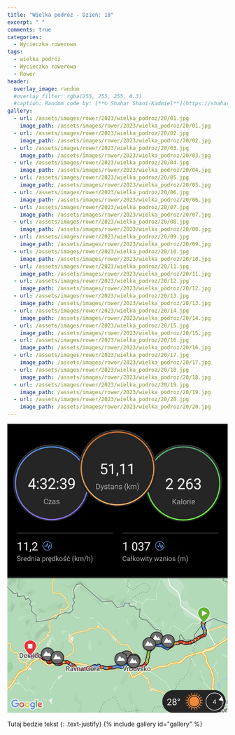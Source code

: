 ```yaml
---
title: "Wielka podróz - Dzień: 18"
excerpt: " "
comments: true
categories:
  - Wycieczka rowerowa
tags:
  - wielka podróż
  - Wycieczka rowerowa
  - Rower
header:
  overlay_image: random
  #overlay_filter: rgba(255, 255, 255, 0.3)
  #caption: Random code by: [**© Shahar Shani-Kadmiel**](https://shaharkadmiel.github.io)"
gallery:
  - url: /assets/images/rower/2023/wielka_podroz/20/01.jpg
    image_path: /assets/images/rower/2023/wielka_podroz/20/01.jpg
  - url: /assets/images/rower/2023/wielka_podroz/20/02.jpg
    image_path: /assets/images/rower/2023/wielka_podroz/20/02.jpg
  - url: /assets/images/rower/2023/wielka_podroz/20/03.jpg
    image_path: /assets/images/rower/2023/wielka_podroz/20/03.jpg
  - url: /assets/images/rower/2023/wielka_podroz/20/04.jpg
    image_path: /assets/images/rower/2023/wielka_podroz/20/04.jpg
  - url: /assets/images/rower/2023/wielka_podroz/20/05.jpg
    image_path: /assets/images/rower/2023/wielka_podroz/20/05.jpg
  - url: /assets/images/rower/2023/wielka_podroz/20/06.jpg
    image_path: /assets/images/rower/2023/wielka_podroz/20/06.jpg
  - url: /assets/images/rower/2023/wielka_podroz/20/07.jpg
    image_path: /assets/images/rower/2023/wielka_podroz/20/07.jpg
  - url: /assets/images/rower/2023/wielka_podroz/20/08.jpg
    image_path: /assets/images/rower/2023/wielka_podroz/20/08.jpg
  - url: /assets/images/rower/2023/wielka_podroz/20/09.jpg
    image_path: /assets/images/rower/2023/wielka_podroz/20/09.jpg
  - url: /assets/images/rower/2023/wielka_podroz/20/10.jpg
    image_path: /assets/images/rower/2023/wielka_podroz/20/10.jpg
  - url: /assets/images/rower/2023/wielka_podroz/20/11.jpg
    image_path: /assets/images/rower/2023/wielka_podroz/20/11.jpg
  - url: /assets/images/rower/2023/wielka_podroz/20/12.jpg
    image_path: /assets/images/rower/2023/wielka_podroz/20/12.jpg
  - url: /assets/images/rower/2023/wielka_podroz/20/13.jpg
    image_path: /assets/images/rower/2023/wielka_podroz/20/13.jpg
  - url: /assets/images/rower/2023/wielka_podroz/20/14.jpg
    image_path: /assets/images/rower/2023/wielka_podroz/20/14.jpg
  - url: /assets/images/rower/2023/wielka_podroz/20/15.jpg
    image_path: /assets/images/rower/2023/wielka_podroz/20/15.jpg
  - url: /assets/images/rower/2023/wielka_podroz/20/16.jpg
    image_path: /assets/images/rower/2023/wielka_podroz/20/16.jpg
  - url: /assets/images/rower/2023/wielka_podroz/20/17.jpg
    image_path: /assets/images/rower/2023/wielka_podroz/20/17.jpg
  - url: /assets/images/rower/2023/wielka_podroz/20/18.jpg
    image_path: /assets/images/rower/2023/wielka_podroz/20/18.jpg
  - url: /assets/images/rower/2023/wielka_podroz/20/19.jpg
    image_path: /assets/images/rower/2023/wielka_podroz/20/19.jpg
  - url: /assets/images/rower/2023/wielka_podroz/20/20.jpg
    image_path: /assets/images/rower/2023/wielka_podroz/20/20.jpg
---
```

![mapka](/assets/images/rower/2023/wielka_podroz/20/mapka.png)

Tutaj bedzie tekst
{: .text-justify}
{% include gallery id="gallery" %}
